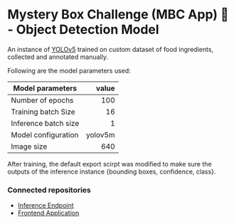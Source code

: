# Mystery Box Challenge (MBC App) :cookie: - Object Detection Model

An instance of [YOLOv5](https://github.com/ultralytics/yolov5) trained on custom dataset of food ingredients, collected and annotated manually.

Following are the model parameters used:

| Model parameters     |   value |
| -------------------- | ------: |
| Number of epochs     |     100 |
| Training batch Size  |      16 |
| Inference batch size |       1 |
| Model configuration  | yolov5m |
| Image size           |     640 |

After training, the default export scirpt was modified to make sure the outputs of the inference instance {bounding boxes, confidence, class}.

### Connected repositories

-   [Inference Endpoint](https://github.com/himanshu-dutta/mbc-endpoint)
-   [Frontend Application](https://github.com/himanshu-dutta/mbc-frontend)
